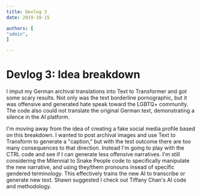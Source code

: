 ```yaml
---
title: Devlog 3
date: 2019-10-15

authors: [
"admin",
]

---
```


# Devlog 3: Idea breakdown

I imput my German archival translations into Text to Transformer and got some scary results. 
Not only was the text borderline pornographic, but it was offensive and generated hate speak toward the LGBTQ+ community. The code also could not translate the original German text, demonstrating a silence in the AI platform. 

I'm moving away from the idea of creating a fake social media profile based on this breakdown. I wanted to post archival images and use Text to Transform to generate a "caption," but with the test outcome there are too many consequences to that direction. Instead I'm going to play with the CTRL code and see if I can generate less offensive narratives. I'm still considering the Milennial to Snake People code to specifically manipulate the new narrative, and using they/them pronouns insead of specific gendered terminology. This effectively trains the new AI to transcribe or generate new text. Shawn suggested I check out Tiffany Chan's AI code and methodology. 
